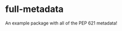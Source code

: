 <!--
SPDX-FileCopyrightText: 2021 The meson-python developers

SPDX-License-Identifier: MIT
-->

# full-metadata

An example package with all of the PEP 621 metadata!
